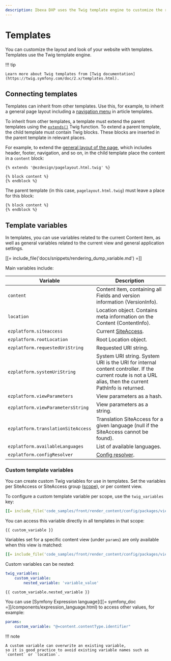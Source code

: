 ```yaml
---
description: Ibexa DXP uses the Twig template engine to customize the rendering of content in the site.
---
```


# Templates

You can customize the layout and look of your website with templates.
Templates use the Twig template engine.

!!! tip

    Learn more about Twig templates from [Twig documentation](https://twig.symfony.com/doc/2.x/templates.html).

## Connecting templates

Templates can inherit from other templates.
Use this, for example, to inherit a general page layout including a [navigation menu](../layout/add_menu.md) in article templates.

To inherit from other templates, a template must extend the parent templates
using the [`extends()`](https://twig.symfony.com/doc/3.x/tags/extends.html) Twig function.
To extend a parent template, the child template must contain Twig blocks.
These blocks are inserted in the parent template in relevant places.

For example, to extend the [general layout of the page](template_configuration.md#view-rules-and-matching), which includes header, footer, navigation, and so on,
in the child template place the content in a `content` block:

``` html+twig
{% extends '@ezdesign/pagelayout.html.twig' %}

{% block content %}
{% endblock %}
```

The parent template (in this case, `pagelayout.html.twig`) must leave a place for this block:

``` html+twig
{% block content %}
{% endblock %}
```

## Template variables

In templates, you can use variables related to the current Content item,
as well as general variables related to the current view and general application settings.

[[= include_file('docs/snippets/rendering_dump_variable.md') =]]

Main variables include:

|Variable |Description|
|------|------|
|`content`|Content item, containing all Fields and version information (VersionInfo). |
|`location`|Location object. Contains meta information on the Content (ContentInfo). |
|`ezplatform.siteaccess`| Current [SiteAccess](../../multisite/multisite.md). |
|`ezplatform.rootLocation`| Root Location object. |
|`ezplatform.requestedUriString`| Requested URI string. |
|`ezplatform.systemUriString`| System URI string. System URI is the URI for internal content controller. If the current route is not a URL alias, then the current PathInfo is returned. |
|`ezplatform.viewParameters`| View parameters as a hash. |
|`ezplatform.viewParametersString`| View parameters as a string. |
|`ezplatform.translationSiteAccess`| Translation SiteAccess for a given language (null if the SiteAccess cannot be found). |
|`ezplatform.availableLanguages`| List of available languages. |
|`ezplatform.configResolver`| [Config resolver](../../configuration/config_dynamic.md#configresolver). |

### Custom template variables

You can create custom Twig variables for use in templates.
Set the variables per SiteAccess or SiteAccess group ([scope](../../multisite/multisite_configuration.md#scope)), or per content view.

To configure a custom template variable per scope, use the `twig_variables` key:

``` yaml
[[= include_file('code_samples/front/render_content/config/packages/views.yaml', 4, 7) =]][[= include_file('code_samples/front/render_content/config/packages/views.yaml', 31, 33) =]]
```

You can access this variable directly in all templates in that scope:

``` html+twig
{{ custom_variable }}
```

Variables set for a specific content view (under `params`) are only available when this view is matched:

``` yaml
[[= include_file('code_samples/front/render_content/config/packages/views.yaml', 24, 31) =]]
```

Custom variables can be nested:

``` yaml
twig_variables:
    custom_variable:
        nested_variable: 'variable_value'
```

``` html+twig
{{ custom_variable.nested_variable }}
```

You can use [Symfony Expression language]([[= symfony_doc =]]/components/expression_language.html)
to access other values, for example:

``` yaml
params:
    custom_variable: "@=content.contentType.identifier"
```

!!! note

    A custom variable can overwrite an existing variable,
    so it is good practice to avoid existing variable names such as `content` or `location`.
